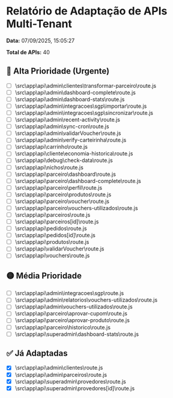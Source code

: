 # Relatório de Adaptação de APIs Multi-Tenant

**Data:** 07/09/2025, 15:05:27

**Total de APIs:** 40

## 🔴 Alta Prioridade (Urgente)

- [ ] \src\app\api\admin\clientes\transformar-parceiro\route.js
- [ ] \src\app\api\admin\dashboard-complete\route.js
- [ ] \src\app\api\admin\dashboard-stats\route.js
- [ ] \src\app\api\admin\integracoes\sgp\importar\route.js
- [ ] \src\app\api\admin\integracoes\sgp\sincronizar\route.js
- [ ] \src\app\api\admin\recent-activity\route.js
- [ ] \src\app\api\admin\sync-cron\route.js
- [ ] \src\app\api\admin\validarVoucher\route.js
- [ ] \src\app\api\admin\verify-carteirinha\route.js
- [ ] \src\app\api\carrinho\route.js
- [ ] \src\app\api\cliente\economia-historica\route.js
- [ ] \src\app\api\debug\check-data\route.js
- [ ] \src\app\api\nichos\route.js
- [ ] \src\app\api\parceiro\dashboard\route.js
- [ ] \src\app\api\parceiro\dashboard-complete\route.js
- [ ] \src\app\api\parceiro\perfil\route.js
- [ ] \src\app\api\parceiro\produtos\route.js
- [ ] \src\app\api\parceiro\voucher\route.js
- [ ] \src\app\api\parceiro\vouchers-utilizados\route.js
- [ ] \src\app\api\parceiros\route.js
- [ ] \src\app\api\parceiros\[id]\route.js
- [ ] \src\app\api\pedidos\route.js
- [ ] \src\app\api\pedidos\[id]\route.js
- [ ] \src\app\api\produtos\route.js
- [ ] \src\app\api\validarVoucher\route.js
- [ ] \src\app\api\vouchers\route.js

## 🟡 Média Prioridade

- [ ] \src\app\api\admin\integracoes\sgp\route.js
- [ ] \src\app\api\admin\relatorios\vouchers-utilizados\route.js
- [ ] \src\app\api\admin\vouchers-utilizados\route.js
- [ ] \src\app\api\parceiro\aprovar-cupom\route.js
- [ ] \src\app\api\parceiro\aprovar-produto\route.js
- [ ] \src\app\api\parceiro\historico\route.js
- [ ] \src\app\api\superadmin\dashboard-stats\route.js

## ✅ Já Adaptadas

- [x] \src\app\api\admin\clientes\route.js
- [x] \src\app\api\admin\parceiros\route.js
- [x] \src\app\api\superadmin\provedores\route.js
- [x] \src\app\api\superadmin\provedores\[id]\route.js
